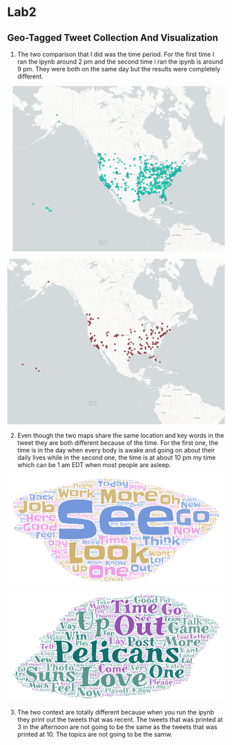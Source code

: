 # Lab2
## Geo-Tagged Tweet Collection And Visualization

1) The two comparison that I did was the time period. For the first time I ran the ipynb around 2 pm and the second time i ran the ipynb is around 9 pm. They were both on the same day but the results were completely different.

![](img/lab2_map.png)

![](img/lab2_map2.png)

2) Even though the two maps share the same location and key words in the tweet they are both different because of the time. For the first one, the time is in the day when every body is awake and going on about their daily lives while in the second one, the time is at about 10 pm my time which can be 1 am EDT when most people are asleep.

![](img/Word_Cloud.png)

![](img/Word_Cloud2.png)

3) The two context are totally different because when you run the ipynb they print out the tweets that was recent. The tweets that was printed at 3 in the afternoon are not going to be the same as the tweets that was printed at 10. The topics are not going to be the samw.
